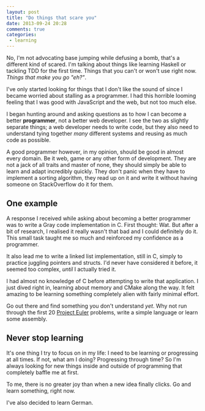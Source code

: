 ```yaml
---
layout: post
title: "Do things that scare you"
date: 2013-09-24 20:28
comments: true
categories:
 - learning
---
```


No, I'm not advocating base jumping while defusing a bomb, that's a different kind of scared. I'm talking about things like learning Haskell or tackling TDD for the first time. Things that you can't or won't use right now. *Things that make you go "eh?"*.

I've only started looking for things that I don't like the sound of since I became worried about stalling as a programmer. I had this horrible looming feeling that I was good with JavaScript and the web, but not too much else.

<!-- more -->

I began hunting around and asking questions as to how I can become a better **programmer**, not a better web developer. I see the two as slightly separate things; a web developer needs to write code, but they also need to understand tying together *many* different systems and reusing as much code as possible.

A good programmer however, in my opinion, should be good in almost every domain. Be it web, game or any other form of development. They are not a jack of all traits and master of none, they should simply be able to learn and adapt incredibly quickly. They don't panic when they have to implement a sorting algorithm, they read up on it and write it without having someone on StackOverflow do it for them.

## One example

A response I received while asking about becoming a better programmer was to write a Gray code implementation in C. First thought: Wat. But after a bit of research, I realised it really wasn't that bad and I could definitely do it. This small task taught me so much and reinforced my confidence as a programmer.

It also lead me to write a linked list implementation, still in C, simply to practice juggling pointers and structs. I'd never have considered it before, it seemed too complex, *until* I actually tried it.

I had almost no knowledge of C before attempting to write that application. I just dived right in, learning about memory and CMake along the way. It felt amazing to be learning something completely alien with fairly minimal effort.

Go out there and find something you don't understand *yet*. Why not run through the first 20 [Project Euler][] problems, write a simple language or learn some assembly.

## Never stop learning

It's one thing I try to focus on in my life: I need to be learning or progressing at all times. If not, what am I doing? Progressing through time? So I'm always looking for new things inside and outside of programming that completely baffle me at first.

To me, there is no greater joy than when a new idea finally clicks. Go and learn something, right now.

I've also decided to learn German.

[Project Euler]: https://projecteuler.net/
